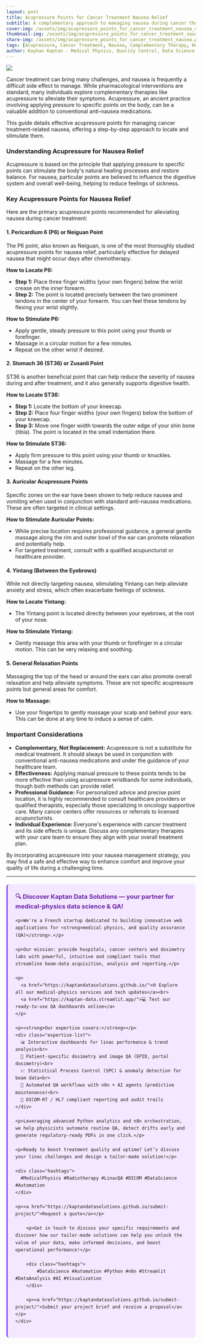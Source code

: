 ```yaml
---
layout: post
title: Acupressure Points for Cancer Treatment Nausea Relief
subtitle: A complementary approach to managing nausea during cancer therapy
cover-img: /assets/img/acupressure_points_for_cancer_treatment_nausea_cover.png
thumbnail-img: /assets/img/acupressure_points_for_cancer_treatment_nausea.png
share-img: /assets/img/acupressure_points_for_cancer_treatment_nausea.png
tags: [Acupressure, Cancer Treatment, Nausea, Complementary Therapy, Health, Wellness, P6, Nuan, Stomach 36, Auricular Points, Yintang]
author: Kayhan Kaptan - Medical Physics, Quality Control, Data Science and Automation
---
```


[![](/assets/img/acupressure_points_for_cancer_treatment_nausea.png)](https://www.youtube.com/channel/UCWkX7E-ImVbf0O3ocAW51wg)

Cancer treatment can bring many challenges, and nausea is frequently a difficult side effect to manage. While pharmacological interventions are standard, many individuals explore complementary therapies like acupressure to alleviate their symptoms. Acupressure, an ancient practice involving applying pressure to specific points on the body, can be a valuable addition to conventional anti-nausea medications.

This guide details effective acupressure points for managing cancer treatment-related nausea, offering a step-by-step approach to locate and stimulate them.

### Understanding Acupressure for Nausea Relief

Acupressure is based on the principle that applying pressure to specific points can stimulate the body's natural healing processes and restore balance. For nausea, particular points are believed to influence the digestive system and overall well-being, helping to reduce feelings of sickness.

### Key Acupressure Points for Nausea Relief

Here are the primary acupressure points recommended for alleviating nausea during cancer treatment:

#### 1. Pericardium 6 (P6) or Neiguan Point

The P6 point, also known as Neiguan, is one of the most thoroughly studied acupressure points for nausea relief, particularly effective for delayed nausea that might occur days after chemotherapy.

**How to Locate P6:**
*   **Step 1:** Place three finger widths (your own fingers) below the wrist crease on the inner forearm.
*   **Step 2:** The point is located precisely between the two prominent tendons in the center of your forearm. You can feel these tendons by flexing your wrist slightly.

**How to Stimulate P6:**
*   Apply gentle, steady pressure to this point using your thumb or forefinger.
*   Massage in a circular motion for a few minutes.
*   Repeat on the other wrist if desired.

#### 2. Stomach 36 (ST36) or Zusanli Point

ST36 is another beneficial point that can help reduce the severity of nausea during and after treatment, and it also generally supports digestive health.

**How to Locate ST36:**
*   **Step 1:** Locate the bottom of your kneecap.
*   **Step 2:** Place four finger widths (your own fingers) below the bottom of your kneecap.
*   **Step 3:** Move one finger width towards the outer edge of your shin bone (tibia). The point is located in the small indentation there.

**How to Stimulate ST36:**
*   Apply firm pressure to this point using your thumb or knuckles.
*   Massage for a few minutes.
*   Repeat on the other leg.

#### 3. Auricular Acupressure Points

Specific zones on the ear have been shown to help reduce nausea and vomiting when used in conjunction with standard anti-nausea medications. These are often targeted in clinical settings.

**How to Stimulate Auricular Points:**
*   While precise location requires professional guidance, a general gentle massage along the rim and outer bowl of the ear can promote relaxation and potentially help.
*   For targeted treatment, consult with a qualified acupuncturist or healthcare provider.

#### 4. Yintang (Between the Eyebrows)

While not directly targeting nausea, stimulating Yintang can help alleviate anxiety and stress, which often exacerbate feelings of sickness.

**How to Locate Yintang:**
*   The Yintang point is located directly between your eyebrows, at the root of your nose.

**How to Stimulate Yintang:**
*   Gently massage this area with your thumb or forefinger in a circular motion. This can be very relaxing and soothing.

#### 5. General Relaxation Points

Massaging the top of the head or around the ears can also promote overall relaxation and help alleviate symptoms. These are not specific acupressure points but general areas for comfort.

**How to Massage:**
*   Use your fingertips to gently massage your scalp and behind your ears. This can be done at any time to induce a sense of calm.

### Important Considerations

*   **Complementary, Not Replacement:** Acupressure is not a substitute for medical treatment. It should always be used in conjunction with conventional anti-nausea medications and under the guidance of your healthcare team.
*   **Effectiveness:** Applying manual pressure to these points tends to be more effective than using acupressure wristbands for some individuals, though both methods can provide relief.
*   **Professional Guidance:** For personalized advice and precise point location, it is highly recommended to consult healthcare providers or qualified therapists, especially those specializing in oncology supportive care. Many cancer centers offer resources or referrals to licensed acupuncturists.
*   **Individual Experience:** Everyone's experience with cancer treatment and its side effects is unique. Discuss any complementary therapies with your care team to ensure they align with your overall treatment plan.

By incorporating acupressure into your nausea management strategy, you may find a safe and effective way to enhance comfort and improve your quality of life during a challenging time.

---


<html lang="en">
<head>
    <meta charset="UTF-8">
    <meta name="viewport" content="width=device-width, initial-scale=1.0">
    <title>Kaptan Data Solutions</title>
    <style>
        .citation {
            background-color: #f3e8ff;
            border-left: 4px solid #8b5cf6;
            padding: 20px;
            margin: 20px 0;
            border-radius: 8px;
            font-family: -apple-system, BlinkMacSystemFont, 'Segoe UI', Roboto, sans-serif;
            line-height: 1.6;
        }
        .citation h3 {
            color: #6b21a8;
            margin-top: 0;
        }
        .citation a {
            color: #7c3aed;
            text-decoration: none;
        }
        .citation a:hover {
            text-decoration: underline;
        }
        .expertise-list {
            margin: 15px 0;
        }
        .hashtags {
            font-weight: bold;
            color: #7c3aed;
            margin-top: 15px;
        }
    </style>
</head>
<body>
    <div class="citation">
        <h3>🔍 Discover Kaptan Data Solutions — your partner for medical-physics data science & QA!</h3>

    <p>We're a French startup dedicated to building innovative web applications for <strong>medical physics, and quality assurance (QA)</strong>.</p>

    <p>Our mission: provide hospitals, cancer centers and dosimetry labs with powerful, intuitive and compliant tools that streamline beam-data acquisition, analysis and reporting.</p>

    <p>
      <a href="https://kaptandatasolutions.github.io/">🌐 Explore all our medical-physics services and tech updates</a><br>
      <a href="https://kaptan-data.streamlit.app/">💻 Test our ready-to-use QA dashboards online</a>
    </p>

    <p><strong>Our expertise covers:</strong></p>
    <div class="expertise-list">
      📊 Interactive dashboards for linac performance & trend analysis<br>
      🔬 Patient-specific dosimetry and image QA (EPID, portal dosimetry)<br>
      📈 Statistical Process Control (SPC) & anomaly detection for beam data<br>
      🤖 Automated QA workflows with n8n + AI agents (predictive maintenance)<br>
      📑 DICOM-RT / HL7 compliant reporting and audit trails
    </div>

    <p>Leveraging advanced Python analytics and n8n orchestration, we help physicists automate routine QA, detect drifts early and generate regulatory-ready PDFs in one click.</p>

    <p>Ready to boost treatment quality and uptime? Let’s discuss your linac challenges and design a tailor-made solution!</p>

    <div class="hashtags">
      #MedicalPhysics #Radiotherapy #LinacQA #DICOM #DataScience #Automation
    </div>

    <p><a href="https://kaptandatasolutions.github.io/submit-project/">Request a quote</a></p>
        
        <p>Get in touch to discuss your specific requirements and discover how our tailor-made solutions can help you unlock the value of your data, make informed decisions, and boost operational performance!</p>
        
        <div class="hashtags">
            #DataScience #Automation #Python #n8n #Streamlit #DataAnalysis #AI #Visualization
        </div>
        
        <p><a href="https://kaptandatasolutions.github.io/submit-project/">Submit your project brief and receive a proposal</a></p>
    </div>
</body>
</html>